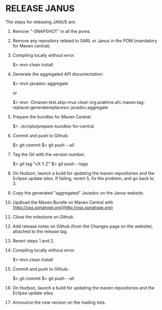 
RELEASE JANUS
=============

The steps for releasing JANUS are:

1) Remove "-SNAPSHOT" in all the poms.

2) Remove any repository related to SARL or Janus in the POM (mandatory for Maven central).

3) Compiling locally without error.

    $> mvn clean install

4) Generate the aggregated API documentation:

    $> mvn-javadoc-aggregate

   or

    $> mvn -Dmaven.test.skip=true clean org.arakhne.afc.maven:tag-replacer:generatereplacesrc javadoc:aggregate

5) Prepare the bundles for Maven Central:

    $> ./scripts/prepare-bundles-for-central

6) Commit and push to Github:

    $> git commit
    $> git push --all

7) Tag the Git with the version number.

    $> git tag "vX.Y.Z"
    $> git push --tags

8) On Hudson, launch a build for updating the maven repositories and the Eclipse update sites.
   If failing, revert 5, fix the problem, and go back to 3.

9) Copy the generated "aggregated" Javadoc on the Janus website.

10) Updload the Maven Bundle on Maven Central with [http://oss.sonatype.org](http://oss.sonatype.org)

11) Close the milestone on Github.

12) Add release notes on Github (from the Changes page on the website), attached to the release tag.

13) Revert steps 1 and 2.

14) Compiling locally without error.

    $> mvn clean install

15) Commit and push to Github:

    $> git commit
    $> git push --all

16) On Hudson, launch a build for updating the maven repositories and the Eclipse update sites.

17) Announce the new version on the mailing lists.

